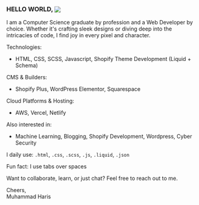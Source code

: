 ### HELLO WORLD, <img src="https://komarev.com/ghpvc/?username=harisdev-netizen&&style=flat-square" align="center" />
<!-- <div align="left">
  <a href="https://www.linkedin.com/in/webjin" target="_blank">
    <img src="https://img.shields.io/static/v1?message=LinkedIn&logo=linkedin&label=&color=0077B5&logoColor=white&labelColor=&style=for-the-badge" height="30" alt="linkedin logo"  />
  </a>
  <a href="https://www.facebook.com/oyehoyeharis" target="_blank">
    <img src="https://img.shields.io/static/v1?message=Facebook&logo=facebook&label=&color=1877F2&logoColor=white&labelColor=&style=for-the-badge" height="30" alt="facebook logo"  />
  </a>
  <a href="https://www.instagram.com/the_harrii" target="_blank">
    <img src="https://img.shields.io/static/v1?message=Instagram&logo=instagram&label=&color=E4405F&logoColor=white&labelColor=&style=for-the-badge" height="30" alt="instagram logo"  />
  </a>
</div>
<br> -->

I am a Computer Science graduate by profession and a Web Developer by choice. Whether it's crafting sleek designs or diving deep into the intricacies of code, I find joy in every pixel and character.

Technologies:
- HTML, CSS, SCSS, Javascript, Shopify Theme Development (Liquid + Schema)

CMS & Builders:
- Shopify Plus, WordPress Elementor, Squarespace

Cloud Platforms & Hosting:
- AWS, Vercel, Netlify

Also interested in:
- Machine Learning, Blogging, Shopify Development, Wordpress, Cyber Security

I daily use: `.html`, `.css`, `.scss`, `.js`, `.liquid`, `.json`

Fun fact: I use tabs over spaces

Want to collaborate, learn, or just chat? Feel free to reach out to me. <!-- mharispk321@gmail.com. -->

Cheers,  
Muhammad Haris
<!--
[akshaysaini.in](https://akshaysaini.in/)
-->
<!--
<img src="https://raw.githubusercontent.com/harisdev-netizen/harisdev-netizen/output/snake.svg" alt="Snake animation" />

###    
-->
